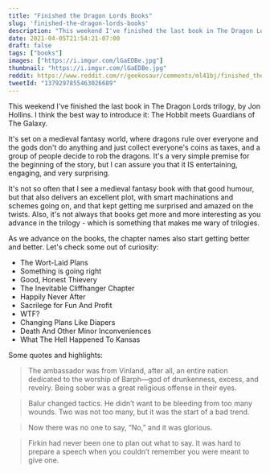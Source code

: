 ```yaml
---
title: "Finished the Dragon Lords Books"
slug: 'finished-the-dragon-lords-books'
description: "This weekend I've finished the last book in The Dragon Lords trilogy, by Jon Hollins. I think the best way to introduce it: The Hobbit meets Guardians of The Galaxy. "
date: 2021-04-05T21:54:21-07:00
draft: false
tags: ["books"]
images: ["https://i.imgur.com/lGaEDBe.jpg"]
thumbnail: "https://i.imgur.com/lGaEDBe.jpg"
reddit: https://www.reddit.com/r/geekosaur/comments/ml41bj/finished_the_dragon_lords_books/
tweetId: "1379297855463026689"
---
```


This weekend I've finished the last book in The Dragon Lords trilogy, by Jon Hollins. I think the best way to introduce it: The Hobbit meets Guardians of The Galaxy. 

<!--more-->

It's set on a medieval fantasy world, where dragons rule over everyone and the gods don't do anything and just collect everyone's coins as taxes, and a group of people decide to rob the dragons. It's a very simple premise for the beginning of the story, but I can assure you that it IS entertaining, engaging, and very surprising.

It's not so often that I see a medieval fantasy book with that good humour, but that also delivers an excellent plot, with smart machinations and schemes going on, and that kept getting me surprised and amazed on the twists. Also, it's not always that books get more and more interesting as you advance in the trilogy - which is something that makes me wary of trilogies.

As we advance on the books, the chapter names also start getting better and better. Let's check some out of curiosity:

- The Wort-Laid Plans
- Something is going right
- Good, Honest Thievery
- The Inevitable Cliffhanger Chapter
- Happily Never After
- Sacrilege for Fun And Profit
- WTF?
- Changing Plans Like Diapers
- Death And Other Minor Inconveniences
- What The Hell Happened To Kansas

Some quotes and highlights:

> The ambassador was from Vinland, after all, an entire nation dedicated to the worship of Barph—god of drunkenness, excess, and revelry. Being sober was a great religious offense in their eyes.

> Balur changed tactics. He didn’t want to be bleeding from too many wounds. Two was not too many, but it was the start of a bad trend.

> Now there was no one to say, “No,” and it was glorious.

> Firkin had never been one to plan out what to say. It was hard to prepare a speech when you couldn’t remember you were meant to give one.
